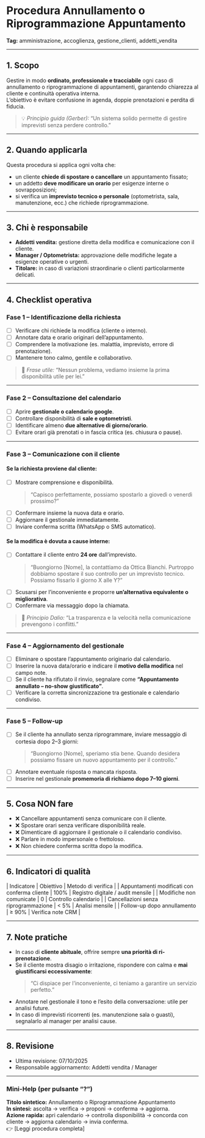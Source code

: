 # Procedura Annullamento o Riprogrammazione Appuntamento

**Tag:** amministrazione, accoglienza, gestione_clienti, addetti_vendita  

---

## 1. Scopo

Gestire in modo **ordinato, professionale e tracciabile** ogni caso di annullamento o riprogrammazione di appuntamenti, garantendo chiarezza al cliente e continuità operativa interna.  
L’obiettivo è evitare confusione in agenda, doppie prenotazioni e perdita di fiducia.

> 💡 *Principio guida (Gerber):* “Un sistema solido permette di gestire imprevisti senza perdere controllo.”

---

## 2. Quando applicarla

Questa procedura si applica ogni volta che:

- un cliente **chiede di spostare o cancellare** un appuntamento fissato;  
- un addetto **deve modificare un orario** per esigenze interne o sovrapposizioni;  
- si verifica un **imprevisto tecnico o personale** (optometrista, sala, manutenzione, ecc.) che richiede riprogrammazione.

---

## 3. Chi è responsabile

- **Addetti vendita:** gestione diretta della modifica e comunicazione con il cliente.  
- **Manager / Optometrista:** approvazione delle modifiche legate a esigenze operative o urgenti.  
- **Titolare:** in caso di variazioni straordinarie o clienti particolarmente delicati.

---

## 4. Checklist operativa

### **Fase 1 – Identificazione della richiesta**

- [ ] Verificare chi richiede la modifica (cliente o interno).  
- [ ] Annotare data e orario originari dell’appuntamento.  
- [ ] Comprendere la motivazione (es. malattia, imprevisto, errore di prenotazione).  
- [ ] Mantenere tono calmo, gentile e collaborativo.  

> 🧠 *Frase utile:* “Nessun problema, vediamo insieme la prima disponibilità utile per lei.”

---

### **Fase 2 – Consultazione del calendario**

- [ ] Aprire **gestionale o calendario google**.  
- [ ] Controllare disponibilità di **sale e optometristi**.  
- [ ] Identificare almeno **due alternative di giorno/orario**.  
- [ ] Evitare orari già prenotati o in fascia critica (es. chiusura o pause).

---

### **Fase 3 – Comunicazione con il cliente**

#### **Se la richiesta proviene dal cliente:**

- [ ] Mostrare comprensione e disponibilità.  
  > “Capisco perfettamente, possiamo spostarlo a giovedì o venerdì prossimo?”  
- [ ] Confermare insieme la nuova data e orario.  
- [ ] Aggiornare il gestionale immediatamente.  
- [ ] Inviare conferma scritta (WhatsApp o SMS automatico).

#### **Se la modifica è dovuta a cause interne:**

- [ ] Contattare il cliente entro **24 ore** dall’imprevisto.  
  > “Buongiorno [Nome], la contattiamo da Ottica Bianchi. Purtroppo dobbiamo spostare il suo controllo per un imprevisto tecnico. Possiamo fissarlo il giorno X alle Y?”  
- [ ] Scusarsi per l’inconveniente e proporre **un’alternativa equivalente o migliorativa**.  
- [ ] Confermare via messaggio dopo la chiamata.

> 💬 *Principio Dalio:* “La trasparenza e la velocità nella comunicazione prevengono i conflitti.”

---

### **Fase 4 – Aggiornamento del gestionale**

- [ ] Eliminare o spostare l’appuntamento originario dal calendario.  
- [ ] Inserire la nuova data/orario e indicare il **motivo della modifica** nel campo note.  
- [ ] Se il cliente ha rifiutato il rinvio, segnalare come **“Appuntamento annullato – no-show giustificato”**.  
- [ ] Verificare la corretta sincronizzazione tra gestionale e calendario condiviso.

---

### **Fase 5 – Follow-up**

- [ ] Se il cliente ha annullato senza riprogrammare, inviare messaggio di cortesia dopo 2–3 giorni:  
  > “Buongiorno [Nome], speriamo stia bene. Quando desidera possiamo fissare un nuovo appuntamento per il controllo.”  
- [ ] Annotare eventuale risposta o mancata risposta.  
- [ ] Inserire nel gestionale **promemoria di richiamo dopo 7–10 giorni**.

---

## 5. Cosa NON fare

- ❌ Cancellare appuntamenti senza comunicare con il cliente.  
- ❌ Spostare orari senza verificare disponibilità reale.  
- ❌ Dimenticare di aggiornare il gestionale o il calendario condiviso.  
- ❌ Parlare in modo impersonale o frettoloso.  
- ❌ Non chiedere conferma scritta dopo la modifica.

---

## 6. Indicatori di qualità

| Indicatore                                          | Obiettivo  | Metodo di verifica |
| Appuntamenti modificati con conferma cliente        | 100%       | Registro digitale / audit mensile |
| Modifiche non comunicate                            | 0          | Controllo calendario |
| Cancellazioni senza riprogrammazione                | < 5%       | Analisi mensile |
| Follow-up dopo annullamento                         | ≥ 90%      | Verifica note CRM |

---

## 7. Note pratiche

- In caso di **cliente abituale**, offrire sempre **una priorità di ri-prenotazione**.  
- Se il cliente mostra disagio o irritazione, rispondere con calma e **mai giustificarsi eccessivamente**:  
  > “Ci dispiace per l’inconveniente, ci teniamo a garantire un servizio perfetto.”  
- Annotare nel gestionale il tono e l’esito della conversazione: utile per analisi future.  
- In caso di imprevisti ricorrenti (es. manutenzione sala o guasti), segnalarlo al manager per analisi cause.

---

## 8. Revisione

- Ultima revisione: 07/10/2025  
- Responsabile aggiornamento: Addetti vendita / Manager  

---

### **Mini-Help (per pulsante “?”)**  

**Titolo sintetico:** Annullamento o Riprogrammazione Appuntamento  
**In sintesi:** ascolta → verifica → proponi → conferma → aggiorna.  
**Azione rapida:** apri calendario → controlla disponibilità → concorda con cliente → aggiorna calendario → invia conferma.  
👉 [Leggi procedura completa]
